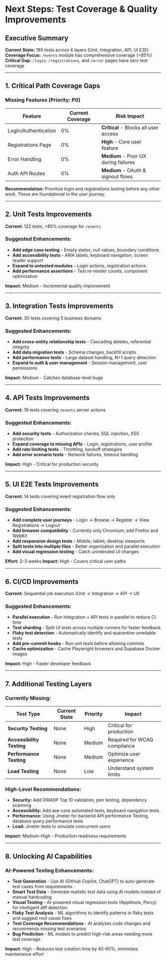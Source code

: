 # Next Steps: Test Coverage & Quality Improvements

## Executive Summary

**Current State:** 185 tests across 4 layers (Unit, Integration, API, UI E2E)
**Coverage Focus:** `/events` module has comprehensive coverage (>85%)
**Critical Gap:** `/login`, `/registrations`, and `/error` pages have zero test coverage

---

## 1. Critical Path Coverage Gaps

### Missing Features (Priority: P0)

| Feature | Current Coverage | Risk Impact |
|---------|------------------|-------------|
| Login/Authentication | 0% | **Critical** - Blocks all user access |
| Registrations Page | 0% | **High** - Core user feature |
| Error Handling | 0% | **Medium** - Poor UX during failures |
| Auth API Routes | 0% | **Medium** - OAuth & signout flows |

**Recommendation:** Prioritize login and registrations testing before any other work. These are foundational to the user journey.

---

## 2. Unit Tests Improvements

**Current:** 122 tests, >85% coverage for `/events`

### Suggested Enhancements:

- **Add edge case testing** - Empty states, null values, boundary conditions
- **Add accessibility tests** - ARIA labels, keyboard navigation, screen reader support
- **Expand to untested modules** - Login actions, registration actions
- **Add performance assertions** - Test re-render counts, component optimization

**Impact:** Medium - Incremental quality improvement

---

## 3. Integration Tests Improvements

**Current:** 30 tests covering 5 business domains

### Suggested Enhancements:

- **Add cross-entity relationship tests** - Cascading deletes, referential integrity
- **Add data migration tests** - Schema changes, backfill scripts
- **Add performance tests** - Large dataset handling, N+1 query detection
- **Expand to auth & user management** - Session management, user permissions

**Impact:** Medium - Catches database-level bugs

---

## 4. API Tests Improvements

**Current:** 19 tests covering `/events` server actions

### Suggested Enhancements:

- **Add security tests** - Authorization checks, SQL injection, XSS protection
- **Expand coverage to missing APIs** - Login, registrations, user profile
- **Add rate limiting tests** - Throttling, backoff strategies
- **Add error scenario tests** - Network failures, timeout handling

**Impact:** High - Critical for production security

---

## 5. UI E2E Tests Improvements

**Current:** 14 tests covering event registration flow only

### Suggested Enhancements:

- **Add complete user journeys** - Login → Browse → Register → View Registrations → Logout
- **Add browser compatibility** - Currently only Chromium; add Firefox and WebKit
- **Add responsive design tests** - Mobile, tablet, desktop viewports
- **Split tests into multiple files** - Better organization and parallel execution
- **Add visual regression testing** - Catch unintended UI changes

**Effort:** 2-3 weeks
**Impact:** High - Covers critical user paths

---

## 6. CI/CD Improvements

**Current:** Sequential job execution (Unit → Integration → API → UI)

### Suggested Enhancements:

- **Parallel execution** - Run Integration + API tests in parallel to reduce CI time
- **Test sharding** - Split UI tests across multiple runners for faster feedback
- **Flaky test detection** - Automatically identify and quarantine unreliable tests
- **Add pre-commit hooks** - Run unit tests before allowing commits
- **Cache optimization** - Cache Playwright browsers and Supabase Docker images

**Impact:** High - Faster developer feedback

---

## 7. Additional Testing Layers

### Currently Missing:

| Test Type | Current State | Priority | Impact |
|-----------|---------------|----------|--------|
| **Security Testing** |  None | High | Critical for production |
| **Accessibility Testing** |  None | Medium | Required for WCAG compliance |
| **Performance Testing** |  None | Medium | Optimize user experience |
| **Load Testing** |  None | Low | Understand system limits |

### High-Level Recommendations:

- **Security:** Add OWASP Top 10 validation, pen testing, dependency scanning
- **Accessibility:** Add axe-core automated tests, keyboard navigation tests
- **Performance:** Using Jmeter for backend API performance Testing, database query performance tests
- **Load:** Jmeter tests to simulate concurrent users

**Impact:** Medium-High - Production readiness requirements

---

## 8. Unlocking AI Capabilities

### AI-Powered Testing Enhancements:

- **Test Generation** - Use AI (GitHub Copilot, ChatGPT) to auto-generate test cases from requirements
- **Smart Test Data** - Generate realistic test data using AI models instead of manual hardcoding
- **Visual Testing** - AI-powered visual regression tools (Applitools, Percy) for intelligent diff detection
- **Flaky Test Analysis** - ML algorithms to identify patterns in flaky tests and suggest root cause fixes
- **Test Coverage Recommendations** - AI analyzes code changes and recommends missing test scenarios
- **Bug Prediction** - ML models to predict high-risk areas needing more test coverage

**Impact:** High - Reduces test creation time by 40-60%, minimizes maintenance effort 
